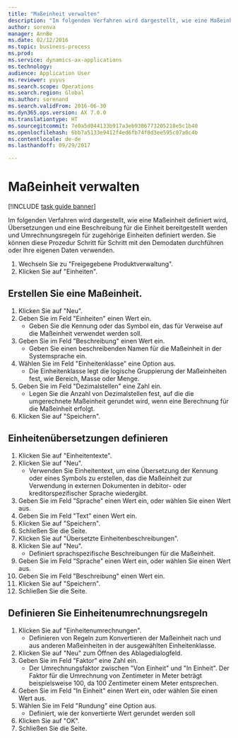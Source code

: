 ```yaml
--- 
title: "Maßeinheit verwalten"
description: "Im folgenden Verfahren wird dargestellt, wie eine Maßeinheit definiert wird, Übersetzungen und eine Beschreibung für die Einheit bereitgestellt werden und Umrechnungsregeln für zugehörige Einheiten definiert werden."
author: sorenva
manager: AnnBe
ms.date: 02/12/2016
ms.topic: business-process
ms.prod: 
ms.service: dynamics-ax-applications
ms.technology: 
audience: Application User
ms.reviewer: yuyus
ms.search.scope: Operations
ms.search.region: Global
ms.author: sorenand
ms.search.validFrom: 2016-06-30
ms.dyn365.ops.version: AX 7.0.0
ms.translationtype: HT
ms.sourcegitcommit: 7e0a5d044133b917a3eb9386773205218e5c1b40
ms.openlocfilehash: 6bb7a5133e9412f4ed6fb74f0d3ee595c07a0c4b
ms.contentlocale: de-de
ms.lasthandoff: 09/29/2017

---
```

# <a name="manage-unit-of-measure"></a>Maßeinheit verwalten

[!INCLUDE [task guide banner](../../includes/task-guide-banner.md)]

Im folgenden Verfahren wird dargestellt, wie eine Maßeinheit definiert wird, Übersetzungen und eine Beschreibung für die Einheit bereitgestellt werden und Umrechnungsregeln für zugehörige Einheiten definiert werden. Sie können diese Prozedur Schritt für Schritt mit den Demodaten durchführen oder Ihre eigenen Daten verwenden.

1. Wechseln Sie zu "Freigegebene Produktverwaltung".
2. Klicken Sie auf "Einheiten".

## <a name="create-a-unit-of-measure"></a>Erstellen Sie eine Maßeinheit.
1. Klicken Sie auf "Neu".
2. Geben Sie im Feld "Einheiten" einen Wert ein.
    * Geben Sie die Kennung oder das Symbol ein, das für Verweise auf die Maßeinheit verwendet werden soll.  
3. Geben Sie im Feld "Beschreibung" einen Wert ein.
    * Geben Sie einen beschreibenden Namen für die Maßeinheit in der Systemsprache ein.  
4. Wählen Sie im Feld "Einheitenklasse" eine Option aus.
    * Die Einheitenklasse legt die logische Gruppierung der Maßeinheiten fest, wie Bereich, Masse oder Menge.  
5. Geben Sie im Feld "Dezimalstellen" eine Zahl ein.
    * Legen Sie die Anzahl von Dezimalstellen fest, auf die die umgerechnete Maßeinheit gerundet wird, wenn eine Berechnung für die Maßeinheit erfolgt.  
6. Klicken Sie auf "Speichern".

## <a name="define-unit-translations"></a>Einheitenübersetzungen definieren
1. Klicken Sie auf "Einheitentexte".
2. Klicken Sie auf "Neu".
    * Verwenden Sie Einheitentext, um eine Übersetzung der Kennung oder eines Symbols zu erstellen, das die Maßeinheit zur Verwendung in externen Dokumenten in debitor- oder kreditorspezifischer Sprache wiedergibt.  
3. Geben Sie im Feld "Sprache" einen Wert ein, oder wählen Sie einen Wert aus.
4. Geben Sie im Feld "Text" einen Wert ein.
5. Klicken Sie auf "Speichern".
6. Schließen Sie die Seite.
7. Klicken Sie auf "Übersetzte Einheitenbeschreibungen".
8. Klicken Sie auf "Neu".
    * Definiert sprachspezifische Beschreibungen für die Maßeinheit.  
9. Geben Sie im Feld "Sprache" einen Wert ein, oder wählen Sie einen Wert aus.
10. Geben Sie im Feld "Beschreibung" einen Wert ein.
11. Klicken Sie auf "Speichern".
12. Schließen Sie die Seite.

## <a name="define-unit-conversion-rules"></a>Definieren Sie Einheitenumrechnungsregeln
1. Klicken Sie auf "Einheitenumrechnungen".
    * Definieren von Regeln zum Konvertieren der Maßeinheit nach und aus anderen Maßeinheiten in der ausgewählten Einheitenklasse.  
2. Klicken Sie auf "Neu" zum Öffnen des Ablagedialogfeld.
3. Geben Sie im Feld "Faktor" eine Zahl ein.
    * Der Umrechnungsfaktor zwischen "Von Einheit" und "In Einheit". Der Faktor für die Umrechnung von Zentimeter in Meter beträgt beispielsweise 100, da 100 Zentimeter einem Meter entsprechen.  
4. Geben Sie im Feld "In Einheit" einen Wert ein, oder wählen Sie einen Wert aus.
5. Wählen Sie im Feld "Rundung" eine Option aus.
    * Definiert, wie der konvertierte Wert gerundet werden soll  
6. Klicken Sie auf "OK".
7. Schließen Sie die Seite.


